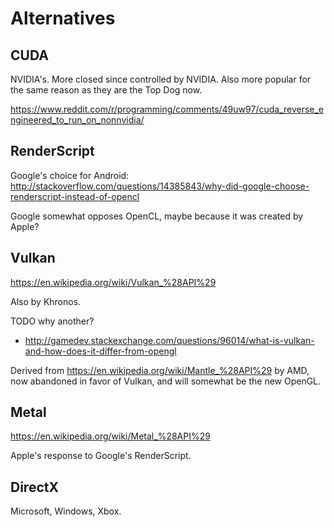 # Alternatives

## CUDA

NVIDIA's. More closed since controlled by NVIDIA. Also more popular for the same reason as they are the Top Dog now.

<https://www.reddit.com/r/programming/comments/49uw97/cuda_reverse_engineered_to_run_on_nonnvidia/>

## RenderScript

Google's choice for Android: <http://stackoverflow.com/questions/14385843/why-did-google-choose-renderscript-instead-of-opencl>

Google somewhat opposes OpenCL, maybe because it was created by Apple?

## Vulkan

<https://en.wikipedia.org/wiki/Vulkan_%28API%29>

Also by Khronos.

TODO why another?

- <http://gamedev.stackexchange.com/questions/96014/what-is-vulkan-and-how-does-it-differ-from-opengl>

Derived from <https://en.wikipedia.org/wiki/Mantle_%28API%29> by AMD, now abandoned in favor of Vulkan, and will somewhat be the new OpenGL.

## Metal

<https://en.wikipedia.org/wiki/Metal_%28API%29>

Apple's response to Google's RenderScript.

## DirectX

Microsoft, Windows, Xbox.
